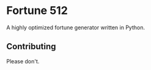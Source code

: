 Fortune 512
===========

A highly optimized fortune generator written in Python.

Contributing
------------

Please don't.
